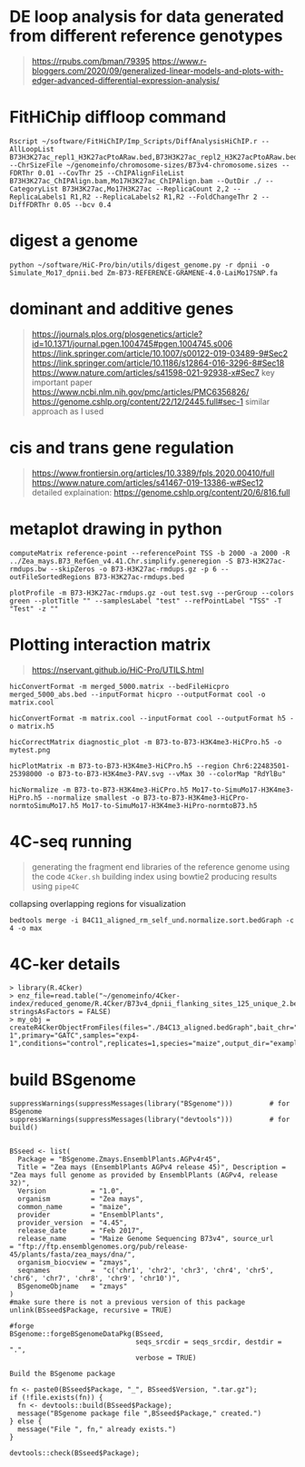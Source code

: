 # DE loop analysis for data generated from different reference genotypes
> https://rpubs.com/bman/79395
> https://www.r-bloggers.com/2020/09/generalized-linear-models-and-plots-with-edger-advanced-differential-expression-analysis/

# FitHiChip diffloop command
```
Rscript ~/software/FitHiChIP/Imp_Scripts/DiffAnalysisHiChIP.r --AllLoopList B73H3K27ac_repl1_H3K27acPtoARaw.bed,B73H3K27ac_repl2_H3K27acPtoARaw.bed,Mo17H3K27ac_repl1_H3K27acPtoARaw.bed,Mo17H3K27ac_repl2_H3K27acPtoARaw.bed --ChrSizeFile ~/genomeinfo/chromosome-sizes/B73v4-chromosome.sizes --FDRThr 0.01 --CovThr 25 --ChIPAlignFileList B73H3K27ac_ChIPAlign.bam,Mo17H3K27ac_ChIPAlign.bam --OutDir ./ --CategoryList B73H3K27ac,Mo17H3K27ac --ReplicaCount 2,2 --ReplicaLabels1 R1,R2 --ReplicaLabels2 R1,R2 --FoldChangeThr 2 --DiffFDRThr 0.05 --bcv 0.4
```
# digest a genome
```
python ~/software/HiC-Pro/bin/utils/digest_genome.py -r dpnii -o Simulate_Mo17_dpnii.bed Zm-B73-REFERENCE-GRAMENE-4.0-LaiMo17SNP.fa
```

# dominant and additive genes
>https://journals.plos.org/plosgenetics/article?id=10.1371/journal.pgen.1004745#pgen.1004745.s006
>https://link.springer.com/article/10.1007/s00122-019-03489-9#Sec2
>https://link.springer.com/article/10.1186/s12864-016-3296-8#Sec18
>https://www.nature.com/articles/s41598-021-92938-x#Sec7
> key important paper https://www.ncbi.nlm.nih.gov/pmc/articles/PMC6356826/
> https://genome.cshlp.org/content/22/12/2445.full#sec-1 similar approach as I used

# cis and trans gene regulation
>https://www.frontiersin.org/articles/10.3389/fpls.2020.00410/full
>https://www.nature.com/articles/s41467-019-13386-w#Sec12
> detailed explaination: https://genome.cshlp.org/content/20/6/816.full

# metaplot drawing in python
```
computeMatrix reference-point --referencePoint TSS -b 2000 -a 2000 -R ../Zea_mays.B73_RefGen_v4.41.Chr.simplify.generegion -S B73-H3K27ac-rmdups.bw --skipZeros -o B73-H3K27ac-rmdups.gz -p 6 --outFileSortedRegions B73-H3K27ac-rmdups.bed

plotProfile -m B73-H3K27ac-rmdups.gz -out test.svg --perGroup --colors green --plotTitle "" --samplesLabel "test" --refPointLabel "TSS" -T "Test" -z ""
```

# Plotting interaction matrix
> https://nservant.github.io/HiC-Pro/UTILS.html
```
hicConvertFormat -m merged_5000.matrix --bedFileHicpro merged_5000_abs.bed --inputFormat hicpro --outputFormat cool -o matrix.cool

hicConvertFormat -m matrix.cool --inputFormat cool --outputFormat h5 -o matrix.h5

hicCorrectMatrix diagnostic_plot -m B73-to-B73-H3K4me3-HiCPro.h5 -o mytest.png

hicPlotMatrix -m B73-to-B73-H3K4me3-HiCPro.h5 --region Chr6:22483501-25398000 -o B73-to-B73-H3K4me3-PAV.svg --vMax 30 --colorMap "RdYlBu"

hicNormalize -m B73-to-B73-H3K4me3-HiCPro.h5 Mo17-to-SimuMo17-H3K4me3-HiPro.h5 --normalize smallest -o B73-to-B73-H3K4me3-HiCPro-normtoSimuMo17.h5 Mo17-to-SimuMo17-H3K4me3-HiPro-normtoB73.h5
```
# 4C-seq running

> generating the fragment end libraries of the reference genome using the code ```4Cker.sh```
> building index using bowtie2
> producing results using ```pipe4C```

collapsing overlapping regions for visualization
```
bedtools merge -i B4C11_aligned_rm_self_und.normalize.sort.bedGraph -c 4 -o max
```

# 4C-ker details

```
> library(R.4Cker)
> enz_file=read.table("~/genomeinfo/4Cker-index/reduced_genome/R.4Cker/B73v4_dpnii_flanking_sites_125_unique_2.bed", stringsAsFactors = FALSE)
> my_obj = createR4CkerObjectFromFiles(files="./B4C13_aligned.bedGraph",bait_chr="Chr7",bait_coord=176070000,bait_name="exp4-1",primary="GATC",samples="exp4-1",conditions="control",replicates=1,species="maize",output_dir="example4",enz_file=enz_file)
```

# build BSgenome
```
suppressWarnings(suppressMessages(library("BSgenome")))         # for BSgenome
suppressWarnings(suppressMessages(library("devtools")))         # for build()


BSseed <- list(
  Package = "BSgenome.Zmays.EnsemblPlants.AGPv4r45",
  Title = "Zea mays (EnsemblPlants AGPv4 release 45)", Description = "Zea mays full genome as provided by EnsemblPlants (AGPv4, release 32)",
  Version           = "1.0",
  organism          = "Zea mays",
  common_name       = "maize",
  provider          = "EnsemblPlants",
  provider_version  = "4.45",
  release_date      = "Feb 2017",
  release_name      = "Maize Genome Sequencing B73v4", source_url        = "ftp://ftp.ensemblgenomes.org/pub/release-45/plants/fasta/zea_mays/dna/",
  organism_biocview = "zmays",
  seqnames          =  "c('chr1', 'chr2', 'chr3', 'chr4', 'chr5', 'chr6', 'chr7', 'chr8', 'chr9', 'chr10')",
  BSgenomeObjname   = "zmays"
)
#make sure there is not a previous version of this package
unlink(BSseed$Package, recursive = TRUE)

#forge
BSgenome::forgeBSgenomeDataPkg(BSseed,
                               seqs_srcdir = seqs_srcdir, destdir = ".",
                               verbose = TRUE)

Build the BSgenome package

fn <- paste0(BSseed$Package, "_", BSseed$Version, ".tar.gz");
if (!file.exists(fn)) {
  fn <- devtools::build(BSseed$Package);
  message("BSgenome package file ",BSseed$Package," created.")
} else {
  message("File ", fn," already exists.")
}

devtools::check(BSseed$Package);
```
